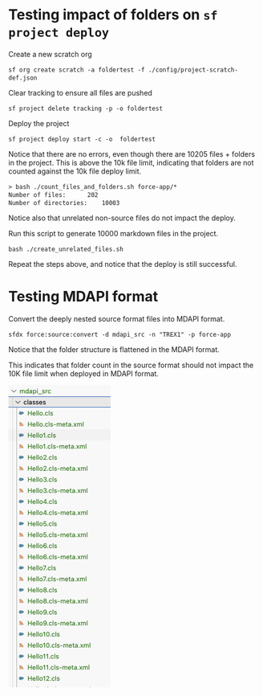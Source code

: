 # Testing impact of folders on `sf project deploy `

Create a new scratch org

```
sf org create scratch -a foldertest -f ./config/project-scratch-def.json
```

Clear tracking to ensure all files are pushed

```
sf project delete tracking -p -o foldertest
```

Deploy the project

```
sf project deploy start -c -o  foldertest
```

Notice that there are no errors, even though there are 10205 files + folders in the project. This is above the 10k file limit, indicating that folders are not counted against the 10k file deploy limit.

```
> bash ./count_files_and_folders.sh force-app/*
Number of files:      202
Number of directories:    10003
```

Notice also that unrelated non-source files do not impact the deploy.

Run this script to generate 10000 markdown files in the project.

```
bash ./create_unrelated_files.sh
```

Repeat the steps above, and notice that the deploy is still successful.


# Testing MDAPI format

Convert the deeply nested source format files into MDAPI format.

```
sfdx force:source:convert -d mdapi_src -n "TREX1" -p force-app
```

Notice that the folder structure is flattened in the MDAPI format.

This indicates that folder count in the source format should not impact the 10K file limit when deployed in MDAPI format.

![Alt text](image.png)
